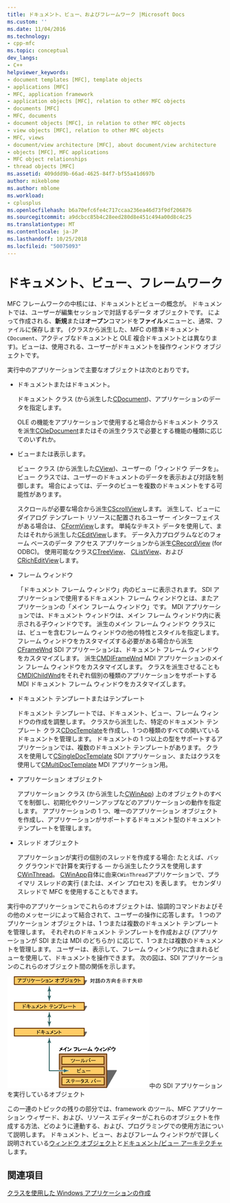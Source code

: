 ```yaml
---
title: ドキュメント、ビュー、およびフレームワーク |Microsoft Docs
ms.custom: ''
ms.date: 11/04/2016
ms.technology:
- cpp-mfc
ms.topic: conceptual
dev_langs:
- C++
helpviewer_keywords:
- document templates [MFC], template objects
- applications [MFC]
- MFC, application framework
- application objects [MFC], relation to other MFC objects
- documents [MFC]
- MFC, documents
- document objects [MFC], in relation to other MFC objects
- view objects [MFC], relation to other MFC objects
- MFC, views
- document/view architecture [MFC], about document/view architecture
- objects [MFC], MFC applications
- MFC object relationships
- thread objects [MFC]
ms.assetid: 409ddd9b-66ad-4625-84f7-bf55a41d697b
author: mikeblome
ms.author: mblome
ms.workload:
- cplusplus
ms.openlocfilehash: b6a70efc6fe4c717ccaa236ea46d73f9df206876
ms.sourcegitcommit: a9dcbcc85b4c28eed280d8e451c494a00d8c4c25
ms.translationtype: MT
ms.contentlocale: ja-JP
ms.lasthandoff: 10/25/2018
ms.locfileid: "50075093"
---
```

# <a name="documents-views-and-the-framework"></a>ドキュメント、ビュー、フレームワーク

MFC フレームワークの中核には、ドキュメントとビューの概念が。 ドキュメントでは、ユーザーが編集セッションで対話するデータ オブジェクトです。 によって作成される、**新規**または**オープン**コマンドを**ファイル**メニューと、通常、ファイルに保存します。 (クラスから派生した、MFC の標準ドキュメント`CDocument`、アクティブなドキュメントと OLE 複合ドキュメントとは異なります)。ビューは、使用される、ユーザーがドキュメントを操作ウィンドウ オブジェクトです。

実行中のアプリケーションで主要なオブジェクトは次のとおりです。

- ドキュメントまたはドキュメント。

   ドキュメント クラス (から派生した[CDocument](../mfc/reference/cdocument-class.md))、アプリケーションのデータを指定します。

   OLE の機能をアプリケーションで使用すると場合からドキュメント クラスを派生[COleDocument](../mfc/reference/coledocument-class.md)またはその派生クラスで必要とする機能の種類に応じてのいずれか。

- ビューまたは表示します。

   ビュー クラス (から派生した[CView](../mfc/reference/cview-class.md))、ユーザーの「ウィンドウ データを」。 ビュー クラスでは、ユーザーのドキュメントのデータを表示および対話を制御します。 場合によっては、データのビューを複数のドキュメントをする可能性があります。

   スクロールが必要な場合から派生[CScrollView](../mfc/reference/cscrollview-class.md)します。 派生して、ビューにダイアログ テンプレート リソースに配置されるユーザー インターフェイスがある場合は、 [CFormView](../mfc/reference/cformview-class.md)します。 単純なテキスト データを使用して、またはそれから派生した[CEditView](../mfc/reference/ceditview-class.md)します。 データ入力プログラムなどのフォーム ベースのデータ アクセス アプリケーションから派生[CRecordView](../mfc/reference/crecordview-class.md) (for ODBC)。 使用可能なクラス[CTreeView](../mfc/reference/ctreeview-class.md)、 [CListView](../mfc/reference/clistview-class.md)、および[CRichEditView](../mfc/reference/cricheditview-class.md)します。

- フレーム ウィンドウ

   「ドキュメント フレーム ウィンドウ」内のビューに表示されます。 SDI アプリケーションで使用するドキュメント フレーム ウィンドウとは、またアプリケーションの「メイン フレーム ウィンドウ」です。 MDI アプリケーションでは、ドキュメント ウィンドウは、メイン フレーム ウィンドウ内に表示される子ウィンドウです。 派生のメイン フレーム ウィンドウ クラスには、ビューを含むフレーム ウィンドウの他の特性とスタイルを指定します。 フレーム ウィンドウをカスタマイズする必要がある場合から派生[CFrameWnd](../mfc/reference/cframewnd-class.md) SDI アプリケーションは、ドキュメント フレーム ウィンドウをカスタマイズします。 派生[CMDIFrameWnd](../mfc/reference/cmdiframewnd-class.md) MDI アプリケーションのメイン フレーム ウィンドウをカスタマイズします。 クラスを派生させることも[CMDIChildWnd](../mfc/reference/cmdichildwnd-class.md)をそれぞれ個別の種類のアプリケーションをサポートする MDI ドキュメント フレーム ウィンドウをカスタマイズします。

- ドキュメント テンプレートまたはテンプレート

   ドキュメント テンプレートでは、ドキュメント、ビュー、フレーム ウィンドウの作成を調整します。 クラスから派生した、特定のドキュメント テンプレート クラス[CDocTemplate](../mfc/reference/cdoctemplate-class.md)を作成し、1 つの種類のすべての開いているドキュメントを管理します。 ドキュメントの 1 つ以上の型をサポートするアプリケーションでは、複数のドキュメント テンプレートがあります。 クラスを使用して[CSingleDocTemplate](../mfc/reference/csingledoctemplate-class.md) SDI アプリケーション、またはクラスを使用して[CMultiDocTemplate](../mfc/reference/cmultidoctemplate-class.md) MDI アプリケーション用。

- アプリケーション オブジェクト

   アプリケーション クラス (から派生した[CWinApp](../mfc/reference/cwinapp-class.md)) 上のオブジェクトのすべてを制御し、初期化やクリーンアップなどのアプリケーションの動作を指定します。 アプリケーションの 1 つ、唯一のアプリケーション オブジェクトを作成し、アプリケーションがサポートするドキュメント型のドキュメント テンプレートを管理します。

- スレッド オブジェクト

   アプリケーションが実行の個別のスレッドを作成する場合: たとえば、バック グラウンドで計算を実行する — から派生したクラスを使用します[CWinThread](../mfc/reference/cwinthread-class.md)。 [CWinApp](../mfc/reference/cwinapp-class.md)自体に由来`CWinThread`アプリケーションで、プライマリ スレッドの実行 (または、メイン プロセス) を表します。 セカンダリ スレッドで MFC を使用することもできます。

実行中のアプリケーションでこれらのオブジェクトは、協調的コマンドおよびその他のメッセージによって結合されて、ユーザーの操作に応答します。 1 つのアプリケーション オブジェクトは、1 つまたは複数のドキュメント テンプレートを管理します。 それぞれのドキュメント テンプレートを作成および (アプリケーションが SDI または MDI のどちらか) に応じて、1 つまたは複数のドキュメントを管理します。 ユーザーは、表示して、フレーム ウィンドウ内に含まれるビューを使用して、ドキュメントを操作できます。 次の図は、SDI アプリケーションのこれらのオブジェクト間の関係を示します。

![実行中の SDI アプリケーション内のオブジェクト](../mfc/media/vc386v1.gif "vc386v1")中の SDI アプリケーションを実行しているオブジェクト

この一連のトピックの残りの部分では、framework のツール、MFC アプリケーション ウィザード、および、リソース エディターがこれらのオブジェクトを作成する方法、どのように連動する、および、プログラミングでの使用方法について説明します。 ドキュメント、ビュー、およびフレーム ウィンドウがで詳しく説明されている[ウィンドウ オブジェクト](../mfc/window-objects.md)と[ドキュメント/ビュー アーキテクチャ](../mfc/document-view-architecture.md)します。

## <a name="see-also"></a>関連項目

[クラスを使用した Windows アプリケーションの作成](../mfc/using-the-classes-to-write-applications-for-windows.md)
